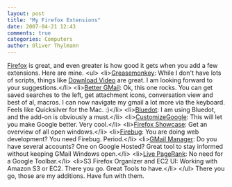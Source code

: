 ```yaml
---
layout: post
title: "My Firefox Extensions"
date: 2007-04-21 12:43
comments: true
categories: Computers
author: Oliver Thylmann
---
```









[Firefox](http://getfirefox.com/) is great, and even greater is how good it gets when you add a few extensions. Here are mine.
&lt;ul&gt;
	&lt;li&gt;[Greasemonkey](http://www.greasespot.net/): While I don't have lots of scripts, things like [Download Video](http://userscripts.org/scripts/show/4037) are great. I am looking forward to your suggestions.&lt;/li&gt;
	&lt;li&gt;[Better GMail](http://lifehacker.com/software/gmail/lifehacker-code-better-gmail-firefox-extension-251923.php): Ok, this one rocks. You can get saved searches to the left, get attachment icons, conversation view and best of al, macros. I can now navigate my gmail a lot more via the keyboard. Feels like Quicksilver for the Mac. :)&lt;/li&gt;
	&lt;li&gt;[Bluedot](http://bluedot.us): I am using Bluedot, and the add-on is obviously a must.&lt;/li&gt;
	&lt;li&gt;[CustomizeGoogle](http://www.customizegoogle.com/): This will let you make Google better. Very cool.&lt;/li&gt;
	&lt;li&gt;[Firefox Showcase](https://addons.mozilla.org/de/firefox/addon/1810): Get an overview of all open windows.&lt;/li&gt;
	&lt;li&gt;[Firebug](https://addons.mozilla.org/de/firefox/addon/1843): You are doing web development? You need Firebug. Period.&lt;/li&gt;
	&lt;li&gt;[GMail Manager](https://addons.mozilla.org/de/firefox/addon/1320): Do you have several accounts? One on Google Hosted? Great tool to stay informed without keeping GMail Windows open.&lt;/li&gt;
	&lt;li&gt;[Live PageRank](https://addons.mozilla.org/en-US/firefox/addon/2007): No need for a Google Toolbar.&lt;/li&gt;
	&lt;li&gt;S3 Firefox Organizer and EC2 UI: Working with Amazon S3 or EC2. There you go. Great Tools to have.&lt;/li&gt;
&lt;/ul&gt;
There you go, those are my additions. Have fun with them.

